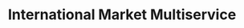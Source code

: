 ---
title: "International Market Multiservice"
url: /somerville/international-market-multiservice/
shop: Gemüse & Obst
---